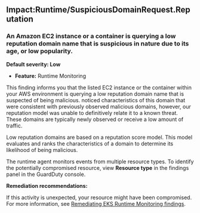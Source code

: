 Impact:Runtime/SuspiciousDomainRequest.Reputation
-------------------------------------------------


### An Amazon EC2 instance or a container is querying a low reputation domain name that is suspicious in nature due to its age, or low popularity.


**Default severity: Low**


 * **Feature:** Runtime Monitoring

This finding informs you that the listed EC2 instance or the container within your AWS environment is querying a low reputation domain name that is suspected of being malicious. noticed characteristics of this domain that were consistent with previously observed malicious domains, however, our reputation model was unable to definitively relate it to a known threat. These domains are typically newly observed or receive a low amount of traffic.


Low reputation domains are based on a reputation score model. This model evaluates and ranks the characteristics of a domain to determine its likelihood of being malicious.


The runtime agent monitors events from multiple resource types. To identify the potentially compromised resource, view **Resource type** in the findings panel in the GuardDuty console.


**Remediation recommendations:**


If this activity is unexpected, your resource might have been compromised. For more information, see [Remediating EKS Runtime Monitoring findings](https://docs.aws.amazon.com/guardduty/latest/ug/guardduty-remediate-eks-runtime-monitoring.html).

